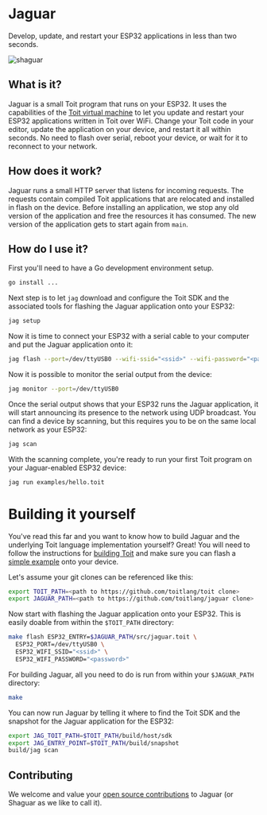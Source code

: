 
# Jaguar

Develop, update, and restart your ESP32 applications in less than two seconds.

![shaguar](https://user-images.githubusercontent.com/22043/145008669-65d31451-99fc-4965-b087-2ac48ce5ac53.jpeg)

## What is it?

Jaguar is a small Toit program that runs on your ESP32. It uses the capabilities of the
[Toit virtual machine](https://github.com/toitlang/toit) to let you update and restart your ESP32
applications written in Toit over WiFi. Change your Toit code in your editor, update the application on
your device, and restart it all within seconds. No need to flash over serial, reboot your device, or wait
for it to reconnect to your network.

## How does it work?

Jaguar runs a small HTTP server that listens for incoming requests. The requests contain compiled
Toit applications that are relocated and installed in flash on the device. Before installing an
application, we stop any old version of the application and free the resources it has consumed. The new
version of the application gets to start again from `main`.

## How do I use it?

First you'll need to have a Go development environment setup.

``` sh
go install ...
```

Next step is to let `jag` download and configure the Toit SDK and the associated tools for flashing
the Jaguar application onto your ESP32:

``` sh
jag setup
```

Now it is time to connect your ESP32 with a serial cable to your computer and put the Jaguar
application onto it:

``` sh
jag flash --port=/dev/ttyUSB0 --wifi-ssid="<ssid>" --wifi-password="<password>"
```

Now it is possible to monitor the serial output from the device:

``` sh
jag monitor --port=/dev/ttyUSB0
```

Once the serial output shows that your ESP32 runs the Jaguar application, it will start announcing
its presence to the network using UDP broadcast. You can find a device by scanning, but this requires
you to be on the same local network as your ESP32:

``` sh
jag scan
```

With the scanning complete, you're ready to run your first Toit program on your Jaguar-enabled
ESP32 device:

``` sh
jag run examples/hello.toit
```

# Building it yourself

You've read this far and you want to know how to build Jaguar and the underlying Toit language
implementation yourself? Great! You will need to follow the instructions for
[building Toit](https://github.com/toitlang/toit) and make sure you can flash a
[simple example](https://github.com/toitlang/toit/blob/master/examples/hello.toit) onto your device.

Let's assume your git clones can be referenced like this:

``` sh
export TOIT_PATH=<path to https://github.com/toitlang/toit clone>
export JAGUAR_PATH=<path to https://github.com/toitlang/jaguar clone>
```

Now start with flashing the Jaguar application onto your ESP32. This is easily doable from
within the `$TOIT_PATH` directory:

``` sh
make flash ESP32_ENTRY=$JAGUAR_PATH/src/jaguar.toit \
  ESP32_PORT=/dev/ttyUSB0 \
  ESP32_WIFI_SSID="<ssid>" \
  ESP32_WIFI_PASSWORD="<password>"
```

For building Jaguar, all you need to do is run from within your `$JAGUAR_PATH` directory:

``` sh
make
```

You can now run Jaguar by telling it where to find the Toit SDK and the snapshot for the
Jaguar application for the ESP32:

``` sh
export JAG_TOIT_PATH=$TOIT_PATH/build/host/sdk
export JAG_ENTRY_POINT=$TOIT_PATH/build/snapshot
build/jag scan
```

## Contributing

We welcome and value your [open source contributions](CONTRIBUTING.md) to Jaguar (or Shaguar as we
like to call it).
